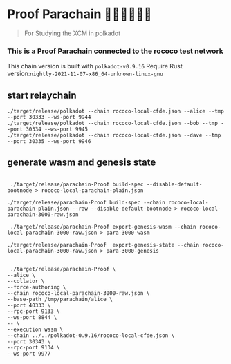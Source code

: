 # Proof Parachain  :ledger::ledger::ledger::ledger::ledger::ledger:
>For Studying the XCM in polkadot 

### This is a Proof Parachain connected to the rococo test network

This chain version is built with `polkadot-v0.9.16`
Require Rust version:`nightly-2021-11-07-x86_64-unknown-linux-gnu`

## start relaychain
```
./target/release/polkadot --chain rococo-local-cfde.json --alice --tmp --port 30333 --ws-port 9944
./target/release/polkadot --chain rococo-local-cfde.json --bob --tmp --port 30334 --ws-port 9945
./target/release/polkadot --chain rococo-local-cfde.json --dave --tmp --port 30335 --ws-port 9946
```
## generate wasm and genesis state
```

 ./target/release/parachain-Proof build-spec --disable-default-bootnode > rococo-local-parachain-plain.json 

./target/release/parachain-Proof build-spec --chain rococo-local-parachain-plain.json --raw --disable-default-bootnode > rococo-local-parachain-3000-raw.json

 ./target/release/parachain-Proof export-genesis-wasm --chain rococo-local-parachain-3000-raw.json > para-3000-wasm

./target/release/parachain-Proof  export-genesis-state --chain rococo-local-parachain-3000-raw.json > para-3000-genesis


 ./target/release/parachain-Proof \
--alice \
--collator \
--force-authoring \
--chain rococo-local-parachain-3000-raw.json \
--base-path /tmp/parachain/alice \
--port 40333 \
--rpc-port 9133 \
--ws-port 8844 \
-- \
--execution wasm \
--chain ../../polkadot-0.9.16/rococo-local-cfde.json \ 
--port 30343 \
--rpc-port 9134 \
--ws-port 9977
```